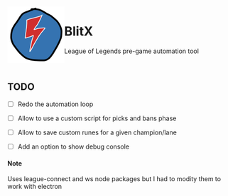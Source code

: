<img src="build/icon.png" align="left" width="128">

# BlitX

League of Legends pre-game automation tool
  
 <br /> 
  
## TODO

 - [ ] Redo the automation loop
 - [ ] Allow to use a custom script for picks and bans phase
 - [ ] Allow to save custom runes for a given champion/lane
 - [ ] Add an option to show debug console


#### Note

Uses league-connect and ws node packages but I had to modity them to work with electron

